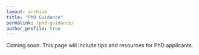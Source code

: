```yaml
---
layout: archive
title: "PhD Guidance"
permalink: /phd-guidance/
author_profile: true
---
```


Coming soon. This page will include tips and resources for PhD applicants.
